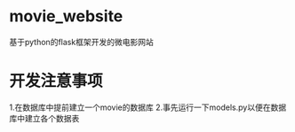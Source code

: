 # movie_website
基于python的flask框架开发的微电影网站

# 开发注意事项
1.在数据库中提前建立一个movie的数据库
2.事先运行一下models.py以便在数据库中建立各个数据表
